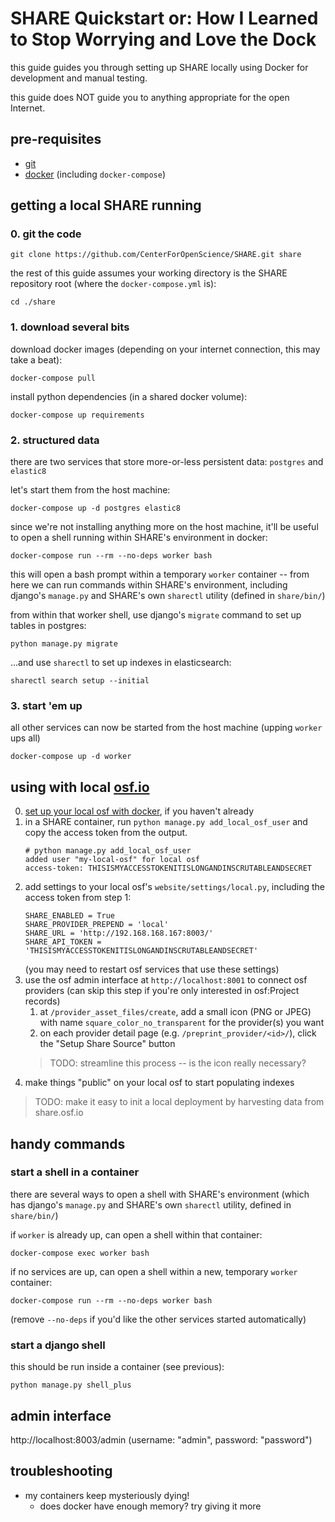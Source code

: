# SHARE Quickstart or: How I Learned to Stop Worrying and Love the Dock

this guide guides you through setting up SHARE locally using Docker
for development and manual testing.

this guide does NOT guide you to anything appropriate for the open Internet.


## pre-requisites
- [git](https://git-scm.com/)
- [docker](https://www.docker.com/) (including `docker-compose`)

## getting a local SHARE running

### 0. git the code
```
git clone https://github.com/CenterForOpenScience/SHARE.git share
```
the rest of this guide assumes your working directory is the SHARE repository root
(where the `docker-compose.yml` is):
```
cd ./share
```

### 1. download several bits
download docker images (depending on your internet connection, this may take a beat):
```
docker-compose pull
```
install python dependencies (in a shared docker volume):
```
docker-compose up requirements
```

### 2. structured data
there are two services that store more-or-less persistent data: `postgres` and `elastic8`

let's start them from the host machine:
```
docker-compose up -d postgres elastic8
```

since we're not installing anything more on the host machine, it'll be useful to open
a shell running within SHARE's environment in docker:
```
docker-compose run --rm --no-deps worker bash
```
this will open a bash prompt within a temporary `worker` container -- from here we can
run commands within SHARE's environment, including django's `manage.py` and SHARE's own
`sharectl` utility (defined in `share/bin/`)

from within that worker shell, use django's `migrate` command to set up tables in postgres:
```
python manage.py migrate
```
...and use `sharectl` to set up indexes in elasticsearch:
```
sharectl search setup --initial
```

### 3. start 'em up
all other services can now be started from the host machine (upping `worker` ups all)
```
docker-compose up -d worker
```

## using with local [osf.io](https://github.com/CenterForOpenScience/osf.io)
0. [set up your local osf with docker](https://github.com/CenterForOpenScience/osf.io/blob/HEAD/README-docker-compose.md), if you haven't already
1. in a SHARE container, run `python manage.py add_local_osf_user` and copy the access token from the output.
    ```
    # python manage.py add_local_osf_user
    added user "my-local-osf" for local osf
    access-token: THISISMYACCESSTOKENITISLONGANDINSCRUTABLEANDSECRET
    ```
2. add settings to your local osf's `website/settings/local.py`, including the access token from step 1:
    ```
    SHARE_ENABLED = True
    SHARE_PROVIDER_PREPEND = 'local'
    SHARE_URL = 'http://192.168.168.167:8003/'
    SHARE_API_TOKEN = 'THISISMYACCESSTOKENITISLONGANDINSCRUTABLEANDSECRET'
    ```
    (you may need to restart osf services that use these settings)
3. use the osf admin interface at `http://localhost:8001` to connect osf providers (can skip this step if you're only interested in osf:Project records)
    1. at `/provider_asset_files/create`, add a small icon (PNG or JPEG) with name `square_color_no_transparent` for the provider(s) you want
    2. on each provider detail page (e.g. `/preprint_provider/<id>/`), click the "Setup Share Source" button
    > TODO: streamline this process -- is the icon really necessary?
4. make things "public" on your local osf to start populating indexes


> TODO: make it easy to init a local deployment by harvesting data from share.osf.io

## handy commands

### start a shell in a container
there are several ways to open a shell with SHARE's environment (which has
django's `manage.py` and SHARE's own `sharectl` utility, defined in `share/bin/`)

if `worker` is already up, can open a shell within that container:
```
docker-compose exec worker bash
```

if no services are up, can open a shell within a new, temporary `worker` container:
```
docker-compose run --rm --no-deps worker bash
```
(remove `--no-deps` if you'd like the other services started automatically)

### start a django shell
this should be run inside a container (see previous):

```
python manage.py shell_plus
```

## admin interface
http://localhost:8003/admin (username: "admin", password: "password")

## troubleshooting
- my containers keep mysteriously dying!
  - does docker have enough memory? try giving it more
